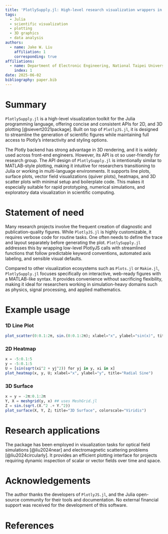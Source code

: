 ```yaml
---
title: 'PlotlySupply.jl: High-level research visualization wrappers in Julia with a user-friendly API, built on PlotlyJS.jl'
tags:
  - Julia
  - scientific visualization
  - plotting
  - 3D graphics
  - data analysis
authors:
  - name: Jake W. Liu
    affiliation: 1
    corresponding: true
affiliations:
  - name: Department of Electronic Engineering, National Taipei University of Technology, Taiwan
    index: 1
date: 2025-06-02
bibliography: paper.bib
---
```


# Summary

`PlotlySupply.jl` is a high-level visualization toolkit for the Julia programming language, offering concise and consistent APIs for 2D, and 3D plotting [@sievert2021package]. Built on top of `PlotlyJS.jl`, it is designed to streamline the generation of scientific figures while maintaining full access to Plotly’s interactivity and styling options.

The Plotly backend has strong advantage in 3D rendering, and it is widely used across front-end engineers.  However, its API is ot so user-friendly for research group. The API design of `PlotlySupply.jl` is intentionally similar to MATLAB-style plotting, making it intuitive for researchers transitioning to Julia or working in multi-language environments. It supports line plots, surface plots, vector field visualizations (quiver plots), heatmaps, and 3D scatter plots with minimal setup and boilerplate code. This makes it especially suitable for rapid prototyping, numerical simulations, and exploratory data visualization in scientific computing.

# Statement of need

Many research projects involve the frequent creation of diagnostic and publication-quality figures. While `PlotlyJS.jl` is highly customizable, it requires verbose code for routine tasks. One often needs to define the trace and layout separately before generating the plot. `PlotlySupply.jl` addresses this by wrapping low-level PlotlyJS calls with streamlined functions that follow predictable keyword conventions, automated axis labeling, and sensible visual defaults.

Compared to other visualization ecosystems such as `Plots.jl` or `Makie.jl`, `PlotlySupply.jl` focuses specifically on interactive, web-ready figures with a MATLAB-like syntax. It provides convenience without sacrificing flexibility, making it ideal for researchers working in simulation-heavy domains such as physics, signal processing, and applied mathematics.

# Example usage

### 1D Line Plot

```julia
plot_scatter(0:0.1:2π, sin.(0:0.1:2π); xlabel="x", ylabel="sin(x)", title="Sine Wave")
```

### 2D Heatmap

```julia
x = -5:0.1:5
y = -5:0.1:5
U = [sin(sqrt(xi^2 + yj^2)) for yj in y, xi in x]
plot_heatmap(x, y, U; xlabel="x", ylabel="y", title="Radial Sine")
```

### 3D Surface

```julia
x = y = -2π:0.1:2π
Y, X = meshgrid(y, x) ## uses MeshGrid.jl
Z = sin.(sqrt.(X.^2 .+ Y.^2))
plot_surface(X, Y, Z; title="3D Surface", colorscale="Viridis")
```

# Research applications

The package has been employed in visualization tasks for optical field simulations [@liu2024near] and electromagnetic scattering problems [@liu2024circularly]. It provides an efficient plotting interface for projects requiring dynamic inspection of scalar or vector fields over time and space.

# Acknowledgements

The author thanks the developers of `PlotlyJS.jl`, and the Julia open-source community for their tools and documentation. No external financial support was received for the development of this software.

# References

